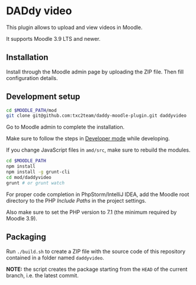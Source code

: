 # DADdy video

This plugin allows to upload and view videos in Moodle.

It supports Moodle 3.9 LTS and newer.

## Installation

Install through the Moodle admin page by uploading the ZIP file. Then fill configuration details.

## Development setup

```sh
cd $MOODLE_PATH/mod
git clone git@github.com:txc2team/daddy-moodle-plugin.git daddyvideo
```

Go to Moodle admin to complete the installation.

Make sure to follow the steps in [Developer mode](https://docs.moodle.org/dev/Developer_Mode) while developing.

If you change JavaScript files in `amd/src`, make sure to rebuild the modules.

```sh
cd $MOODLE_PATH
npm install
npm install -g grunt-cli
cd mod/daddyvideo
grunt # or grunt watch
```

For proper code completion in PhpStorm/IntelliJ IDEA, add the Moodle root directory to the PHP *Include Paths* in the project settings.

Also make sure to set the PHP version to 7.1 (the minimum required by Moodle 3.9).

## Packaging

Run `./build.sh` to create a ZIP file with the source code of this repository contained in a folder named `daddyvideo`.

**NOTE:** the script creates the package starting from the `HEAD` of the current branch, i.e. the latest commit.
